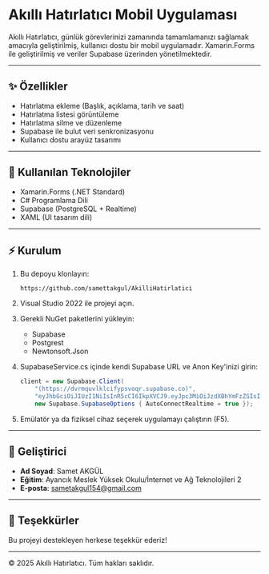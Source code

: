 # Akıllı Hatırlatıcı Mobil Uygulaması

Akıllı Hatırlatıcı, günlük görevlerinizi zamanında tamamlamanızı sağlamak amacıyla geliştirilmiş, kullanıcı dostu bir mobil uygulamadır. Xamarin.Forms ile geliştirilmiş ve veriler Supabase üzerinden yönetilmektedir.

---

## ✨ Özellikler

- Hatırlatma ekleme (Başlık, açıklama, tarih ve saat)
- Hatırlatma listesi görüntüleme
- Hatırlatma silme ve düzenleme
- Supabase ile bulut veri senkronizasyonu
- Kullanıcı dostu arayüz tasarımı

---

## 📄 Kullanılan Teknolojiler

- Xamarin.Forms (.NET Standard)
- C# Programlama Dili
- Supabase (PostgreSQL + Realtime)
- XAML (UI tasarım dili)

---

## ⚡ Kurulum

1. Bu depoyu klonlayın:
   ```
   https://github.com/samettakgul/AkilliHatirlatici
   ```

2. Visual Studio 2022 ile projeyi açın.

3. Gerekli NuGet paketlerini yükleyin:
   - Supabase
   - Postgrest
   - Newtonsoft.Json

4. SupabaseService.cs içinde kendi Supabase URL ve Anon Key'inizi girin:
   ```csharp
   client = new Supabase.Client(
       "(https://dvrmquvlklcifypsvoqr.supabase.co)",
       "eyJhbGciOiJIUzI1NiIsInR5cCI6IkpXVCJ9.eyJpc3MiOiJzdXBhYmFzZSIsInJlZiI6ImR2cm1xdXZsa2xjaWZ5cHN2b3FyIiwicm9sZSI6ImFub24iLCJpYXQiOjE3NDM3ODk0MzksImV4cCI6MjA1OTM2NTQzOX0._ZunGYDtrsBu8ztPdmGUG3evInQUhV4NI_lsO7dNi-c",
       new Supabase.SupabaseOptions { AutoConnectRealtime = true });
   ```

5. Emülatör ya da fiziksel cihaz seçerek uygulamayı çalıştırın (F5).

---
## 👤 Geliştirici

- **Ad Soyad**: Samet AKGÜL
- **Eğitim**: Ayancık Meslek Yüksek Okulu/İnternet ve Ağ Teknolojileri 2
- **E-posta**: sametakgul154@gmail.com

---

## 🎉 Teşekkürler

Bu projeyi destekleyen herkese teşekkür ederiz!

---

© 2025 Akıllı Hatırlatıcı. Tüm hakları saklıdır.

